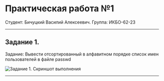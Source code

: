 # Практическая работа №1
Студент: Бичуцкий Василий Алексеевич.
Группа: ИКБО-62-23

---

## Задание 1.

Задание: Вывести отсортированный в алфавитном порядке список имен пользователей в файле passwd

![Задание 1. Скриншот выполнения]([prac1.png])

___
